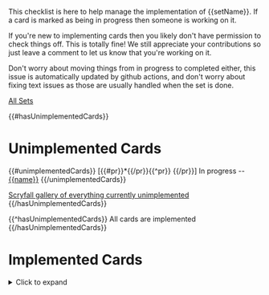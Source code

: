 This checklist is here to help manage the implementation of {{setName}}. If a card is marked as being in progress then someone is working on it.

If you're new to implementing cards then you likely don't have permission to check things off. This is totally fine! We still appreciate your contributions so just leave a comment to let us know that you're working on it.

Don't worry about moving things from in progress to completed either, this issue is automatically updated by github actions, and don't worry about fixing text issues as those are usually handled when the set is done.

[All Sets](https://github.com/magefree/mage/wiki/Set-implementation-list)


{{#hasUnimplementedCards}}
# Unimplemented Cards

{{#unimplementedCards}}
[{{#pr}}*{{/pr}}{{^pr}} {{/pr}}]  In progress -- [{{name}}]({{scryfall}})
{{/unimplementedCards}}

[Scryfall gallery of everything currently unimplemented]({{unimplementedScryfallLink}})
{{/hasUnimplementedCards}}

{{^hasUnimplementedCards}}
All cards are implemented
{{/hasUnimplementedCards}}

# Implemented Cards
<details>
  <summary>
    Click to expand
  </summary>
  {{#hasImplementedCards}}
  {{#implementedCards}}
  [{{#pr}}*{{/pr}}{{^pr}} {{/pr}}]  Done -- [{{name}}]({{scryfall}})

  {{/implementedCards}}
  {{/hasImplementedCards}}
</details>

